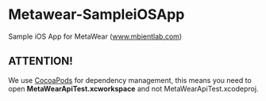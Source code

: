 Metawear-SampleiOSApp
========================

Sample iOS App for MetaWear (www.mbientlab.com)

## ATTENTION!
We use [CocoaPods](http://cocoapods.org) for dependency management, this means you need to open **MetaWearApiTest.xcworkspace** and not MetaWearApiTest.xcodeproj.
